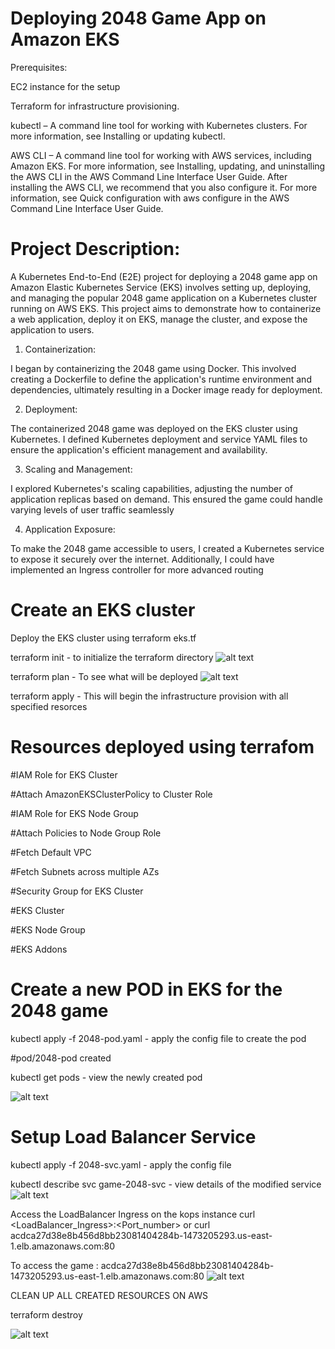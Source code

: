 # Deploying 2048 Game App on Amazon EKS

Prerequisites:

EC2 instance for the setup

Terraform for infrastructure provisioning.

kubectl – A command line tool for working with Kubernetes clusters. For more information, see Installing or updating kubectl.

AWS CLI – A command line tool for working with AWS services, including Amazon EKS. For more information, see Installing, updating, and uninstalling the AWS CLI in the AWS Command Line Interface User Guide. After installing the AWS CLI, we recommend that you also configure it. For more information, see Quick configuration with aws configure in the AWS Command Line Interface User Guide.

# Project Description:

A Kubernetes End-to-End (E2E) project for deploying a 2048 game app on Amazon Elastic Kubernetes Service (EKS) involves setting up, deploying, and managing the popular 2048 game application on a Kubernetes cluster running on AWS EKS. This project aims to demonstrate how to containerize a web application, deploy it on EKS, manage the cluster, and expose the application to users.

1. Containerization:

I began by containerizing the 2048 game using Docker. This involved creating a Dockerfile to define the application's runtime environment and dependencies, ultimately resulting in a Docker image ready for deployment.

2. Deployment:

The containerized 2048 game was deployed on the EKS cluster using Kubernetes. I defined Kubernetes deployment and service YAML files to ensure the application's efficient management and availability.

3. Scaling and Management:

I explored Kubernetes's scaling capabilities, adjusting the number of application replicas based on demand. This ensured the game could handle varying levels of user traffic seamlessly

4. Application Exposure:

To make the 2048 game accessible to users, I created a Kubernetes service to expose it securely over the internet. Additionally, I could have implemented an Ingress controller for more advanced routing

# Create an EKS cluster 

Deploy the EKS cluster using terraform eks.tf

terraform init - to initialize the terraform directory
![alt text](image.png)

terraform plan - To see what will be deployed
![alt text](image-1.png)

terraform apply - This will begin the infrastructure provision with all specified resorces

# Resources deployed using terrafom

#IAM Role for EKS Cluster

#Attach AmazonEKSClusterPolicy to Cluster Role

#IAM Role for EKS Node Group

#Attach Policies to Node Group Role

#Fetch Default VPC

#Fetch Subnets across multiple AZs

#Security Group for EKS Cluster

#EKS Cluster

#EKS Node Group

#EKS Addons

# Create a new POD in EKS for the 2048 game

 kubectl apply -f 2048-pod.yaml - apply the config file to create the pod

#pod/2048-pod created

 kubectl get pods - view the newly created pod

![alt text](image-3.png)

 # Setup Load Balancer Service

kubectl apply -f 2048-svc.yaml - apply the config file 

kubectl describe svc game-2048-svc - view details of the modified service 
![alt text](image-4.png)

Access the LoadBalancer Ingress on the kops instance curl <LoadBalancer_Ingress>:<Port_number> or curl acdca27d38e8b456d8bb23081404284b-1473205293.us-east-1.elb.amazonaws.com:80 

To access the game : acdca27d38e8b456d8bb23081404284b-1473205293.us-east-1.elb.amazonaws.com:80 
![alt text](image-5.png)

CLEAN UP ALL CREATED RESOURCES ON AWS   

terraform destroy

![alt text](image-9.png)












